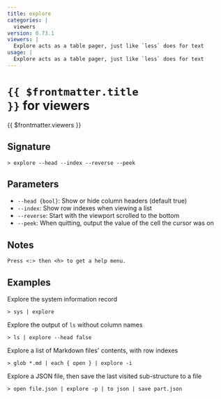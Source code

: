 ```yaml
---
title: explore
categories: |
  viewers
version: 0.73.1
viewers: |
  Explore acts as a table pager, just like `less` does for text
usage: |
  Explore acts as a table pager, just like `less` does for text
---
```


# <code>{{ $frontmatter.title }}</code> for viewers

<div class='command-title'>{{ $frontmatter.viewers }}</div>

## Signature

```> explore --head --index --reverse --peek```

## Parameters

 -  `--head {bool}`: Show or hide column headers (default true)
 -  `--index`: Show row indexes when viewing a list
 -  `--reverse`: Start with the viewport scrolled to the bottom
 -  `--peek`: When quitting, output the value of the cell the cursor was on

## Notes
```text
Press <:> then <h> to get a help menu.
```
## Examples

Explore the system information record
```shell
> sys | explore
```

Explore the output of `ls` without column names
```shell
> ls | explore --head false
```

Explore a list of Markdown files' contents, with row indexes
```shell
> glob *.md | each { open } | explore -i
```

Explore a JSON file, then save the last visited sub-structure to a file
```shell
> open file.json | explore -p | to json | save part.json
```
